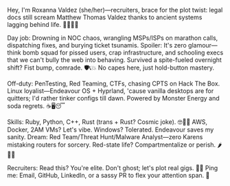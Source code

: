 Hey, I'm Roxanna Valdez (she/her)—recruiters, brace for the plot twist: legal docs still scream Matthew Thomas Valdez thanks to ancient systems lagging behind life. 🌈🐧🏳️‍⚧️

Day job: Drowning in NOC chaos, wrangling MSPs/ISPs on marathon calls, dispatching fixes, and burying ticket tsunamis. Spoiler: It's zero glamour—think bomb squad for pissed users, crap infrastructure, and schooling execs that we can't bully the web into behaving. Survived a spite-fueled overnight shift? Fist bump, comrade. 🛡️📞💥 No capes here, just hold-button mastery.

Off-duty: PenTesting, Red Teaming, CTFs, chasing CPTS on Hack The Box. Linux loyalist—Endeavour OS + Hyprland, 'cause vanilla desktops are for quitters; I'd rather tinker configs till dawn. Powered by Monster Energy and soda regrets. ☕🖥️😴

Skills: Ruby, Python, C++, Rust (trans + Rust? Cosmic joke). 🤓🏳️‍⚧️ AWS, Docker, 2AM VMs? Let's vibe. Windows? Tolerated. Endeavour saves my sanity.
Dream: Red Team/Threat Hunt/Malware Analyst—zero Karens mistaking routers for sorcery. Red-state life? Compartmentalize or perish. 🌶️🦸‍♀️

Recruiters: Read this? You're elite. Don't ghost; let's plot real gigs. 🦄📩
Ping me: Email, GitHub, LinkedIn, or a sassy PR to flex your attention span. 🚀

